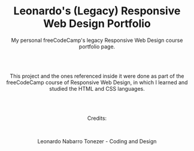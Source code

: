 <h1 align="center">Leonardo's (Legacy) Responsive Web Design Portfolio</h1>
<p align="center">My personal freeCodeCamp's legacy Responsive Web Design course portfolio page.</p><br>
<br>
<p align="center">This project and the ones referenced inside it were done as part of the freeCodeCamp course of Responsive Web Design, in which I learned and studied the HTML and CSS languages.</p><br>
<br>
<p align="center">Credits:</p><br>
<p align="center">Leonardo Nabarro Tonezer - Coding and Design</p>

